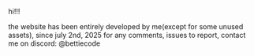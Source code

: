 hi!!!

the website has been entirely developed by me(except for some unused assets), since july 2nd, 2025
for any comments, issues to report, contact me on discord: @bettiecode
